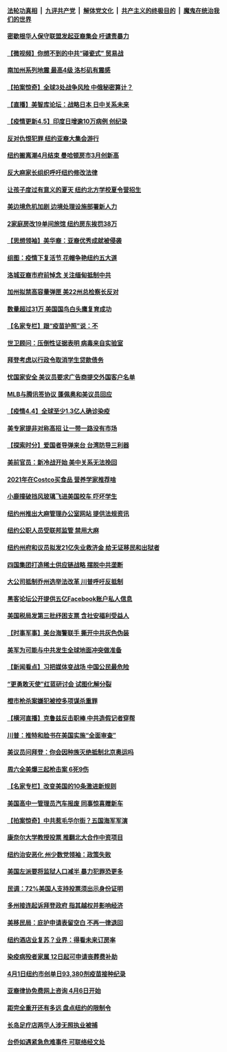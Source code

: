 ####  [法轮功真相](../../../../basic/blob/master/README.md?t=04060332) &nbsp;|&nbsp; [九评共产党](../../../../9ping.md/blob/master/README.md?t=04060332) &nbsp;|&nbsp; [解体党文化](../../../../jtdwh.md/blob/master/README.md?t=04060332)  &nbsp;|&nbsp; [共产主义的终极目的](../../../../gczydzjmd.md/blob/master/README.md?t=04060332) &nbsp;|&nbsp; [魔鬼在统治我们的世界](../../../../mgztzwmdsj.md/blob/master/README.md?t=04060332) 

#### [密歇根华人保守联盟发起亚裔集会 吁谴责暴力](../pages/nsc412/n12859427.md?t=04060332) 

#### [【微视频】你想不到的中共“碰瓷式” 贸易战](../pages/nsc412/n12859313.md?t=04060332) 

#### [南加州系列地震 最高4级 洛杉矶有震感](../pages/nsc412/n12859594.md?t=04060332) 

#### [【拍案惊奇】全球3处战争风险 中俄秘密算计？](../pages/nsc412/n12858338.md?t=04060332) 

#### [【直播】美智库论坛：战略日本 日中关系未来](../pages/nsc412/n12858533.md?t=04060332) 

#### [【疫情更新4.5】印度日增逾10万病例  创纪录](../pages/nsc412/n12858892.md?t=04060332) 

#### [反对仇恨犯罪 纽约亚裔大集会游行](../pages/nsc412/n12858703.md?t=04060332) 

#### [纽约搬离潮4月结束 曼哈顿房市3月创新高](../pages/nsc412/n12858601.md?t=04060332) 

#### [反大麻家长组织呼吁纽约修改法律](../pages/nsc412/n12858598.md?t=04060332) 

#### [让孩子度过有意义的夏天  纽约北方学校夏令营招生](../pages/nsc412/n12858591.md?t=04060332) 

#### [美边境危机加剧 边境处理设施部署新人力](../pages/nsc412/n12858541.md?t=04060332) 

#### [2家庭房改19单间旅馆 纽约房东挨罚38万](../pages/nsc412/n12858577.md?t=04060332) 

#### [【思想领袖】美华裔：亚裔优秀成就被侵袭](../pages/nsc412/n12843955.md?t=04060332) 

#### [组图：疫情下复活节 花帽争艳纽约五大道](../pages/nsc412/n12858220.md?t=04060332) 

#### [洛城亚裔市府前悼念 关注缅甸抵制中共](../pages/nsc412/n12858172.md?t=04060332) 

#### [加州拟禁高容量弹匣 美22州总检察长反对](../pages/nsc412/n12858083.md?t=04060332) 

#### [数量超过31万 美国国鸟白头鹰复育成功](../pages/nsc412/n12856977.md?t=04060332) 

#### [【名家专栏】跟“疫苗护照”说：不](../pages/nsc412/n12857441.md?t=04060332) 

#### [世卫顾问：压倒性证据表明 病毒来自实验室](../pages/nsc412/n12857607.md?t=04060332) 

#### [拜登考虑以行政令取消学生贷款债务](../pages/nsc412/n12857750.md?t=04060332) 

#### [忧国家安全 美议员要求广告商提交外国客户名单](../pages/nsc412/n12857553.md?t=04060332) 

#### [MLB与腾讯签协议 蓬佩奥和美议员回应](../pages/nsc412/n12857554.md?t=04060332) 

#### [【疫情4.4】全球至少1.3亿人确诊染疫](../pages/nsc412/n12857264.md?t=04060332) 

#### [美专家提非对称高招 让一带一路没有市场](../pages/nsc412/n12798137.md?t=04060332) 

#### [【探索时分】爱国者导弹来台 台湾防导三利器](../pages/nsc412/n12856710.md?t=04060332) 

#### [美前官员：新冷战开始 美中关系无法挽回](../pages/nsc412/n12842228.md?t=04060332) 

#### [2021年在Costco买食品 营养学家推荐啥](../pages/nsc412/n12842047.md?t=04060332) 

#### [小鹿撞破挡风玻璃飞进美国校车 吓坏学生](../pages/nsc412/n12857230.md?t=04060332) 

#### [纽约州推出大麻管理办公室网站  提供法规资讯](../pages/nsc412/n12857125.md?t=04060332) 

#### [纽约公职人员受联邦监管 禁用大麻](../pages/nsc412/n12857127.md?t=04060332) 

#### [纽约州府和议员拟发21亿失业救济金  给无证移民和出狱者](../pages/nsc412/n12857130.md?t=04060332) 

#### [四国集团打造稀土供应链战略 摆脱中共垄断](../pages/nsc412/n12847305.md?t=04060332) 

#### [大公司抵制乔州选举法改革 川普呼吁反抵制](../pages/nsc412/n12856948.md?t=04060332) 

#### [黑客论坛公开提供五亿Facebook账户私人信息](../pages/nsc412/n12856882.md?t=04060332) 

#### [美国税局发第三批纾困支票 含社安福利受益人](../pages/nsc412/n12856756.md?t=04060332) 

#### [【时事军事】美台海警联手 撕开中共灰色伪装](../pages/nsc412/n12854717.md?t=04060332) 

#### [美军为可能与中共发生全球地面冲突做准备](../pages/nsc412/n12854914.md?t=04060332) 

#### [【新闻看点】习把媒体变战场 中国公民最危险](../pages/nsc412/n12856757.md?t=04060332) 

#### [“更勇敢天使”红蓝研讨会 试图化解分裂](../pages/nsc412/n12856805.md?t=04060332) 

#### [橙市枪杀案嫌犯被控多项谋杀重罪](../pages/nsc412/n12856856.md?t=04060332) 

#### [【横河直播】克鲁兹反击职棒 中共造假记者穿帮](../pages/nsc412/n12856782.md?t=04060332) 

#### [川普：推特和脸书在美国实施“全面审查”](../pages/nsc412/n12856705.md?t=04060332) 

#### [美议员问拜登：你会因种族灭绝抵制北京奥运吗](../pages/nsc412/n12856683.md?t=04060332) 

#### [周六全美爆三起枪击案 6死9伤](../pages/nsc412/n12856560.md?t=04060332) 

#### [【名家专栏】改变美国的10条激进新规则](../pages/nsc412/n12856176.md?t=04060332) 

#### [美国高中一管理员汽车报废 同事惊喜赠新车](../pages/nsc412/n12856030.md?t=04060332) 

#### [【拍案惊奇】中共惹毛华尔街？五国海军军演](../pages/nsc412/n12855501.md?t=04060332) 

#### [康奈尔大学教授投票 推翻北大合作中资项目](../pages/nsc412/n12856254.md?t=04060332) 

#### [纽约治安恶化 州少数党领袖：政策失败](../pages/nsc412/n12855471.md?t=04060332) 

#### [美国左派要将监狱人口减半 暴力犯罪恐更多](../pages/nsc412/n12855523.md?t=04060332) 

#### [民调：72%美国人支持投票须出示身份证明](../pages/nsc412/n12855890.md?t=04060332) 

#### [多州接连起诉拜登政府 指其越权并影响经济](../pages/nsc412/n12855278.md?t=04060332) 

#### [美移民局：庇护申请表留空白 不再一律退回](../pages/nsc412/n12855478.md?t=04060332) 

#### [纽约酒店业复苏？业界：得看未来订房率](../pages/nsc412/n12855628.md?t=04060332) 

#### [染疫病殁者家属 12日起可申请丧葬费补助](../pages/nsc412/n12855487.md?t=04060332) 

#### [4月1日纽约市创单日93,380剂疫苗接种纪录](../pages/nsc412/n12855474.md?t=04060332) 

#### [亚裔律协免费网上咨询 4月6日开始](../pages/nsc412/n12855492.md?t=04060332) 

#### [距完全重开还有多远 盘点纽约的限制令](../pages/nsc412/n12855483.md?t=04060332) 

#### [长岛足疗店两华人涉无照执业被捕](../pages/nsc412/n12855468.md?t=04060332) 

#### [台侨如遇紧急危难事件 可联络经文处](../pages/nsc412/n12855490.md?t=04060332) 

